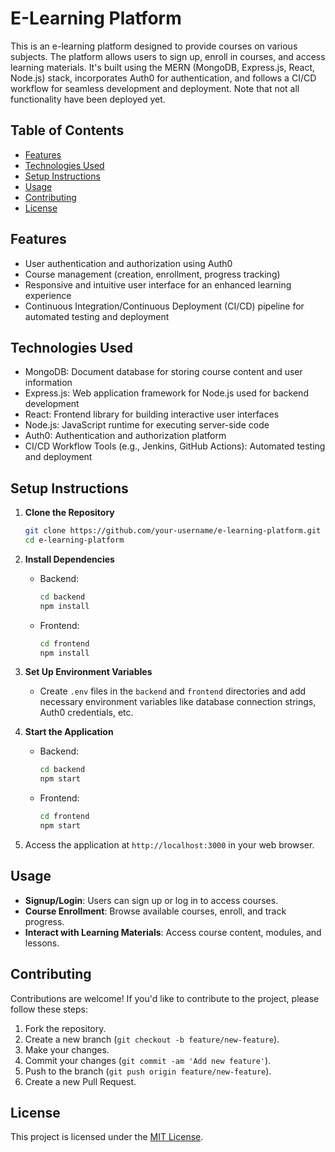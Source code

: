 # E-Learning Platform

This is an e-learning platform designed to provide courses on various subjects. The platform allows users to sign up, enroll in courses, and access learning materials. It's built using the MERN (MongoDB, Express.js, React, Node.js) stack, incorporates Auth0 for authentication, and follows a CI/CD workflow for seamless development and deployment. Note that not all functionality have been deployed yet.

## Table of Contents

- [Features](#features)
- [Technologies Used](#technologies-used)
- [Setup Instructions](#setup-instructions)
- [Usage](#usage)
- [Contributing](#contributing)
- [License](#license)

## Features

- User authentication and authorization using Auth0
- Course management (creation, enrollment, progress tracking)
- Responsive and intuitive user interface for an enhanced learning experience
- Continuous Integration/Continuous Deployment (CI/CD) pipeline for automated testing and deployment

## Technologies Used

- MongoDB: Document database for storing course content and user information
- Express.js: Web application framework for Node.js used for backend development
- React: Frontend library for building interactive user interfaces
- Node.js: JavaScript runtime for executing server-side code
- Auth0: Authentication and authorization platform
- CI/CD Workflow Tools (e.g., Jenkins, GitHub Actions): Automated testing and deployment

## Setup Instructions

1. **Clone the Repository**

   ```bash
   git clone https://github.com/your-username/e-learning-platform.git
   cd e-learning-platform
   ```

2. **Install Dependencies**

   - Backend:

     ```bash
     cd backend
     npm install
     ```

   - Frontend:

     ```bash
     cd frontend
     npm install
     ```

3. **Set Up Environment Variables**

   - Create `.env` files in the `backend` and `frontend` directories and add necessary environment variables like database connection strings, Auth0 credentials, etc.

4. **Start the Application**

   - Backend:

     ```bash
     cd backend
     npm start
     ```

   - Frontend:

     ```bash
     cd frontend
     npm start
     ```

5. Access the application at `http://localhost:3000` in your web browser.

## Usage

- **Signup/Login**: Users can sign up or log in to access courses.
- **Course Enrollment**: Browse available courses, enroll, and track progress.
- **Interact with Learning Materials**: Access course content, modules, and lessons.

## Contributing

Contributions are welcome! If you'd like to contribute to the project, please follow these steps:

1. Fork the repository.
2. Create a new branch (`git checkout -b feature/new-feature`).
3. Make your changes.
4. Commit your changes (`git commit -am 'Add new feature'`).
5. Push to the branch (`git push origin feature/new-feature`).
6. Create a new Pull Request.

## License

This project is licensed under the [MIT License](LICENSE).
